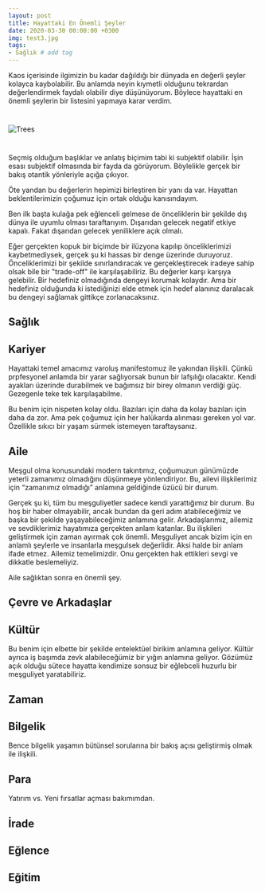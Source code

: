```yaml
---
layout: post
title: Hayattaki En Önemli Şeyler
date: 2020-03-30 00:00:00 +0300
img: test3.jpg
tags: 
- Sağlık # add tag
---
```


Kaos içerisinde ilgimizin bu kadar dağıldığı bir dünyada en değerli şeyler kolayca kaybolabilir. Bu anlamda neyin kıymetli olduğunu tekrardan değerlendirmek faydalı olabilir diye düşünüyorum. Böylece hayattaki en önemli şeylerin bir listesini yapmaya karar verdim.

<div class="row" style="margin-bottom: 2.5rem; margin-top: 2.5rem;">
   <div class="ten columns"><img class="u-max-full-width" src="https://tozbulut.github.io/images/window.jfif" alt="Trees"></div>
   <div class="two column"></div>
</div>

Seçmiş olduğum başlıklar ve anlatış biçimim tabi ki subjektif olabilir. İşin esası subjektif olmasında bir fayda da görüyorum. Böylelikle gerçek bir bakış otantik yönleriyle açığa çıkıyor.

Öte yandan bu değerlerin hepimizi birleştiren bir yanı da var. Hayattan beklentilerimizin çoğumuz için ortak olduğu kanısındayım. 

Ben ilk başta kulağa pek eğlenceli gelmese de önceliklerin bir şekilde dış dünya ile uyumlu olması taraftarıyım. Dışarıdan gelecek negatif etkiye kapalı. Fakat dışarıdan gelecek yeniliklere açık olmalı.

Eğer gerçekten kopuk bir biçimde bir ilüzyona kapılıp önceliklerimizi kaybetmediysek, gerçek şu ki hassas bir denge üzerinde duruyoruz. Önceliklerimizi bir şekilde sınırlandıracak ve gerçekleştirecek iradeye sahip olsak bile bir "trade-off" ile karşılaşabiliriz. Bu değerler karşı karşıya gelebilir. Bir hedefiniz olmadığında dengeyi korumak kolaydır. Ama bir hedefiniz olduğunda ki istediğinizi elde etmek için hedef alanınız daralacak bu dengeyi sağlamak gittikçe zorlanacaksınız.

## Sağlık

## Kariyer

Hayattaki temel amacımız varoluş manifestomuz ile yakından ilişkili. Çünkü prpfesyonel anlamda bir yarar sağlıyorsak bunun bir lafşılığı olacaktır. Kendi ayakları üzerinde durabilmek ve bağımsız bir birey olmanın verdiği güç.  Gezegenle teke tek karşılaşabilme.

Bu benim için nispeten kolay oldu. Bazıları için daha da kolay bazıları için daha da zor. Ama pek çoğumuz için her halükarda alınması gereken yol var. Özellikle sıkıcı bir yaşam sürmek istemeyen taraftaysanız. 

## Aile

Meşgul olma konusundaki modern takıntımız, çoğumuzun günümüzde yeterli zamanımız olmadığını düşünmeye yönlendiriyor.
Bu, ailevi ilişkilerimiz için “zamanımız olmadığı” anlamına geldiğinde üzücü bir durum.

Gerçek şu ki, tüm bu meşguliyetler sadece kendi yarattığımız bir durum.
Bu hoş bir haber olmayabilir, ancak bundan da geri adım atabileceğimiz ve başka bir şekilde yaşayabileceğimiz anlamına gelir.
Arkadaşlarımız, ailemiz ve sevdiklerimiz hayatımıza gerçekten anlam katanlar.
Bu ilişkileri geliştirmek için zaman ayırmak çok önemli. Meşguliyet ancak bizim için en anlamlı şeylerle ve insanlarla meşgulsek değerlidir. Aksi halde bir anlam ifade etmez.
Ailemiz temelimizdir. Onu gerçekten hak ettikleri sevgi ve dikkatle beslemeliyiz.

Aile sağlıktan sonra en önemli şey. 

## Çevre ve Arkadaşlar


## Kültür

Bu benim için elbette bir şekilde entelektüel birikim anlamına geliyor. 
Kültür ayrıca iş başımda zevk alabileceğümiz bir yığın anlamına geliyor. 
Gözümüz açık olduğu sütece hayatta kendimize sonsuz bir eğlebceli huzurlu bir meşguliyet yaratabiliriz. 

## Zaman

## Bilgelik

Bence bilgelik yaşamın bütünsel sorularına bir bakış açısı geliştirmiş olmak ile ilişkili.

## Para
Yatırım vs. Yeni fırsatlar açması bakımımdan. 


## İrade

## Eğlence

## Eğitim